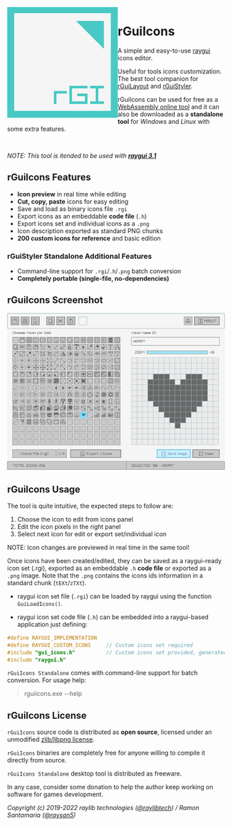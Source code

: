 <img align="left" src="logo/rguiicons_256x256.png" width=256>

# rGuiIcons

A simple and easy-to-use [raygui](https://github.com/raysan5/raygui) icons editor.

Useful for tools icons customization. The best tool companion for [rGuiLayout](https://raylibtech.itch.io/rguilayout) and [rGuiStyler](https://github.com/raysan5/rguistyler).

rGuiIcons can be used for free as a [WebAssembly online tool](https://raylibtech.itch.io/rguiicons) and it can also be downloaded as a **standalone tool** for _Windows_ and _Linux_ with some extra features.

<br>

_NOTE: This tool is itended to be used with [**raygui 3.1**](https://github.com/raysan5/raygui)_

## rGuiIcons Features

 - **Icon preview** in real time while editing
 - **Cut, copy, paste** icons for easy editing
 - Save and load as binary icons file `.rgi`
 - Export icons as an embeddable **code file** (`.h`)
 - Export icons set and individual icons as a `.png`
 - Icon description exported as standard PNG chunks
 - **200 custom icons for reference** and basic edition
 
### rGuiStyler Standalone Additional Features

 - Command-line support for `.rgi`/`.h`/`.png` batch conversion
 - **Completely portable (single-file, no-dependencies)**

## rGuiIcons Screenshot

![rGuiIcons](screenshots/rguiicons_v100_shot01.png)

## rGuiIcons Usage

The tool is quite intuitive, the expected steps to follow are: 
 1. Choose the icon to edit from icons panel
 2. Edit the icon pixels in the right panel
 3. Select next icon for edit or export set/individual icon
 
NOTE: Icon changes are previewed in real time in the same tool! 

Once icons have been created/edited, they can be saved as a raygui-ready icon set (.rgi), exported as an embeddable `.h` **code file** or exported as a `.png` image. Note that the `.png` contains the icons ids information in a standard chunk (`tEXt`/`zTXt`).

 - raygui icon set file (`.rgi`) can be loaded by raygui using the function `GuiLoadIcons()`.

 - raygui icon set code file (`.h`) can be embedded into a raygui-based application just defining:

```c
#define RAYGUI_IMPLEMENTATION
#define RAYGUI_CUSTOM_ICONS     // Custom icons set required 
#include "gui_icons.h"          // Custom icons set provided, generated with rGuiIcons tool
#include "raygui.h"
```

`rGuiIcons Standalone` comes with command-line support for batch conversion. For usage help:

 > rguiicons.exe --help

## rGuiIcons License

`rGuiIcons` source code is distributed as **open source**, licensed under an unmodified [zlib/libpng license](LICENSE). 

`rGuiIcons` binaries are completely free for anyone willing to compile it directly from source.

`rGuiIcons Standalone` desktop tool is distributed as freeware. 

In any case, consider some donation to help the author keep working on software for games development.

*Copyright (c) 2019-2022 raylib technologies ([@raylibtech](https://twitter.com/raylibtech)) / Ramon Santamaria ([@raysan5](https://twitter.com/raysan5))*
